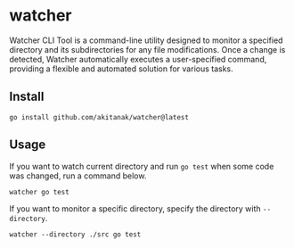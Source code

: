 # watcher

 Watcher CLI Tool is a command-line utility designed to monitor a specified directory and its subdirectories for any file modifications. Once a change is detected, Watcher automatically executes a user-specified command, providing a flexible and automated solution for various tasks.

## Install

```
go install github.com/akitanak/watcher@latest
```

## Usage

If you want to watch current directory and run `go test` when some code was changed, run a command below.
```
watcher go test
```

If you want to monitor a specific directory, specify the directory with `--directory`.
```
watcher --directory ./src go test
```
